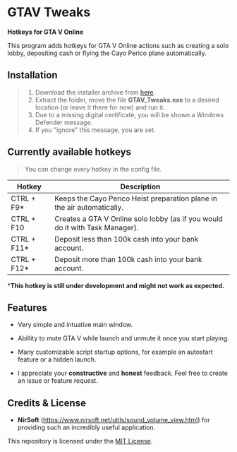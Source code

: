 # **GTAV Tweaks**

**Hotkeys for GTA V Online**

This program adds hotkeys for GTA V Online actions such as creating a solo lobby, depositing cash or flying the Cayo Perico plane automatically.

## Installation

> 1. Download the installer archive from [here](https://github.com/LeoTN/gtav-tweaks/latest/download/GTAV_Tweaks.zip).
> 2. Extract the folder, move the file **GTAV_Tweaks.exe** to a desired location (or leave it there for now) and run it.
> 3. Due to a missing digital certificate, you will be shown a Windows Defender message.
> 4. If you "ignore" this message, you are set.

## Currently available hotkeys

> You can change every hotkey in the config file.

| Hotkey      | Description                                                               |
|-------------|---------------------------------------------------------------------------|
| CTRL + F9*  | Keeps the Cayo Perico Heist preparation plane in the air automatically.         |
| CTRL + F10 | Creates a GTA V Online solo lobby (as if you would do it with Task Manager).|
| CTRL + F11* | Deposit less than 100k cash into your bank account.                       |
| CTRL + F12* | Deposit more than 100k cash into your bank account.                       |

***This hotkey is still under development and might not work as expected.**

## Features

* Very simple and intuative main window.
* Abillity to mute GTA V while launch and unmute it once you start playing.
* Many customizable script startup options, for example an autostart feature or a hidden launch.

* I appreciate your **constructive** and **honest** feedback. Feel free to create an issue or feature request.

## Credits & License

* **NirSoft** (https://www.nirsoft.net/utils/sound_volume_view.html) for providing such an incredibly useful application.

This repository is licensed under the [MIT License](https://github.com/LeoTN/gtav-tweaks/blob/main/LICENCE).